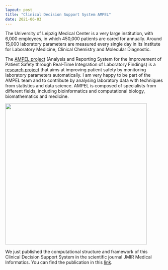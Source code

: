 ```yaml
---
layout: post
title: "Clinical Decision Support System AMPEL"
date: 2021-06-03
---
```


The University of Leipzig Medical Center is a very large institution, with 6,000 employees, in which
450,000 patients are cared for annually. Around 15,000 laboratory parameters are measured every single 
day in its Institute for Laboratory Medicine, Clinical Chemistry and Molecular Diagnostic.  

The <a href="https://www.ampel.care/en/">AMPEL project</a> (Analysis and Reporting System for the Improvement 
of Patient Safety through Real-Time Integration of Laboratory Findings) is a 
[research project](https://vismedica.com/blog/2020/09/15/projekt-ampel-in-fachmedium-publiziert/) that aims 
at improving patient safety by monitoring laboratory parameters automatically. I am very happy to be part
of the AMPEL team and to contribute by analysing laboratory data with techniques from statistics and data 
science. AMPEL is composed of specialists from different fields, including bioinformatics and computational biology, 
biomathematics and medicine.  

<img border="0" src="https://github.com/waltercostamb/waltercostamb.github.io/blob/master/figures/ampel_team.jpg?raw=true" width="450" />  

We just published the computational structure and framework of this Clinical Decision Support System in the scientific
journal JMIR Medical Informatics. You can find the publication in this [link](https://medinform.jmir.org/2021/6/e20407/).
